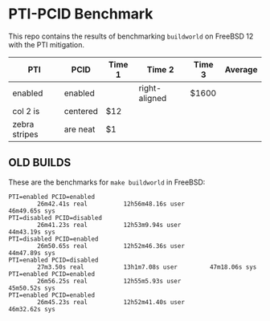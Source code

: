 # PTI-PCID Benchmark
This repo contains the results of benchmarking `buildworld` on FreeBSD 12 with the PTI mitigation.

| PTI | PCID | Time 1| Time 2| Time 3| Average
| ---|---|---|---|---|---
| enabled|enabled|      | right-aligned | $1600 |
| col 2 is      | centered      |   $12 |
| zebra stripes | are neat      |    $1 |




## OLD BUILDS
These are the benchmarks for `make buildworld` in FreeBSD:

```
PTI=enabled PCID=enabled
        26m42.41s real          12h56m48.16s user               46m49.65s sys
PTI=disabled PCID=disabled
        26m41.23s real          12h53m9.94s user                44m43.19s sys
PTI=disabled PCID=enabled
        26m50.65s real          12h52m46.36s user               44m47.89s sys
PTI=enabled PCID=disabled
        27m3.50s real           13h1m7.08s user         47m18.06s sys
PTI=enabled PCID=enabled
        26m56.25s real          12h55m5.93s user                45m50.52s sys
PTI=enabled PCID=enabled
        26m45.23s real          12h52m41.40s user               46m32.62s sys
```


